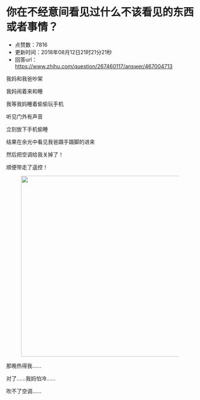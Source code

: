 # 你在不经意间看见过什么不该看见的东西或者事情？
- 点赞数：7816
- 更新时间：2018年08月12日21时21分21秒
- 回答url：https://www.zhihu.com/question/267460117/answer/467004713
<body>
 <p data-pid="ggOFNG93">我妈和我爸吵架</p>
 <p data-pid="8hKQxwns">我妈闹着来和睡</p>
 <p data-pid="uXWpncFW">我等我妈睡着偷偷玩手机</p>
 <p data-pid="Ei8UJYR7">听见门外有声音</p>
 <p data-pid="S58yDhmI">立刻放下手机偷睡</p>
 <p data-pid="CDZyk4ab">结果在余光中看见我爸蹑手蹑脚的进来</p>
 <p data-pid="RIEEWX-A">然后把空调给我关掉了！</p>
 <p data-pid="h96fXkfu">顺便带走了遥控！</p>
 <figure data-size="normal">
  <img src="https://picx.zhimg.com/50/v2-356f77a524d89e441157deaacf43d280_720w.jpg?source=1940ef5c" data-rawwidth="486" data-rawheight="491" data-size="normal" data-original-token="v2-d7cda25695690bede131e3ae0982c619" data-default-watermark-src="https://picx.zhimg.com/50/v2-356f77a524d89e441157deaacf43d280_720w.jpg?source=1940ef5c" class="origin_image zh-lightbox-thumb" width="486" data-original="https://picx.zhimg.com/v2-356f77a524d89e441157deaacf43d280_r.jpg?source=1940ef5c">
 </figure>
 <p data-pid="RqBxZzEq">那晚热得我……</p>
 <p data-pid="yT2SNEYr">对了……我妈怕冷……</p>
 <p data-pid="r1ZDRLE9">吹不了空调……</p>
</body>